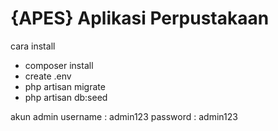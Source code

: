 # {APES} Aplikasi Perpustakaan

cara install

- composer install
- create .env
- php artisan migrate
- php artisan db:seed

akun admin
username : admin123
password : admin123

